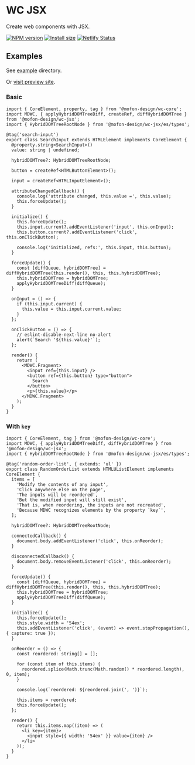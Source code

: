 # WC JSX

Create web components with JSX.

[![NPM version](https://img.shields.io/npm/v/@mofon-design/wc-jsx.svg?style=flat)](https://www.npmjs.com/package/@mofon-design/wc-jsx) [![Install size](https://packagephobia.com/badge?p=@mofon-design/wc-jsx)](https://packagephobia.com/result?p=@mofon-design/wc-jsx) [![Netlify Status](https://api.netlify.com/api/v1/badges/7c9fc78b-2942-4793-bc35-59212e45372a/deploy-status)](https://app.netlify.com/sites/wc-jsx/deploys)

## Examples

See [example](https://github.com/mofon-design/wc-jsx/tree/master/example) directory.

Or [visit preview site](https://wc-jsx.netlify.com/).

### Basic

```tsx
import { CoreElement, property, tag } from '@mofon-design/wc-core';
import MDWC, { applyHybridDOMTreeDiff, createRef, diffHybridDOMTree } from '@mofon-design/wc-jsx';
import { HybridDOMTreeRootNode } from '@mofon-design/wc-jsx/es/types';

@tag('search-input')
export class SearchInput extends HTMLElement implements CoreElement {
  @property.string<SearchInput>()
  value: string | undefined;

  hybridDOMTree?: HybridDOMTreeRootNode;

  button = createRef<HTMLButtonElement>();

  input = createRef<HTMLInputElement>();

  attributeChangedCallback() {
    console.log('attribute changed, this.value =', this.value);
    this.forceUpdate();
  }

  initialize() {
    this.forceUpdate();
    this.input.current?.addEventListener('input', this.onInput);
    this.button.current?.addEventListener('click', this.onClickButton);

    console.log('initialized, refs:', this.input, this.button);
  }

  forceUpdate() {
    const [diffQueue, hybridDOMTree] = diffHybridDOMTree(this.render(), this, this.hybridDOMTree);
    this.hybridDOMTree = hybridDOMTree;
    applyHybridDOMTreeDiff(diffQueue);
  }

  onInput = () => {
    if (this.input.current) {
      this.value = this.input.current.value;
    }
  };

  onClickButton = () => {
    // eslint-disable-next-line no-alert
    alert(`Search '${this.value}'`);
  };

  render() {
    return (
      <MDWC.Fragment>
        <input ref={this.input} />
        <button ref={this.button} type="button">
          Search
        </button>
        <p>{this.value}</p>
      </MDWC.Fragment>
    );
  }
}
```

### With `key`

```tsx
import { CoreElement, tag } from '@mofon-design/wc-core';
import MDWC, { applyHybridDOMTreeDiff, diffHybridDOMTree } from '@mofon-design/wc-jsx';
import { HybridDOMTreeRootNode } from '@mofon-design/wc-jsx/es/types';

@tag('random-order-list', { extends: 'ul' })
export class RandomOrderList extends HTMLUListElement implements CoreElement {
  items = [
    'Modify the contents of any input',
    'Click anywhere else on the page',
    'The inputs will be reordered',
    'But the modified input will still exist',
    'That is, when reordering, the inputs are not recreated',
    'Because MDWC recognizes elements by the property `key`',
  ];

  hybridDOMTree?: HybridDOMTreeRootNode;

  connectedCallback() {
    document.body.addEventListener('click', this.onReorder);
  }

  disconnectedCallback() {
    document.body.removeEventListener('click', this.onReorder);
  }

  forceUpdate() {
    const [diffQueue, hybridDOMTree] = diffHybridDOMTree(this.render(), this, this.hybridDOMTree);
    this.hybridDOMTree = hybridDOMTree;
    applyHybridDOMTreeDiff(diffQueue);
  }

  initialize() {
    this.forceUpdate();
    this.style.width = '54ex';
    this.addEventListener('click', (event) => event.stopPropagation(), { capture: true });
  }

  onReorder = () => {
    const reordered: string[] = [];

    for (const item of this.items) {
      reordered.splice(Math.trunc(Math.random() * reordered.length), 0, item);
    }

    console.log(`reordered: ${reordered.join(', ')}`);

    this.items = reordered;
    this.forceUpdate();
  };

  render() {
    return this.items.map((item) => (
      <li key={item}>
        <input style={{ width: '54ex' }} value={item} />
      </li>
    ));
  }
}
```

